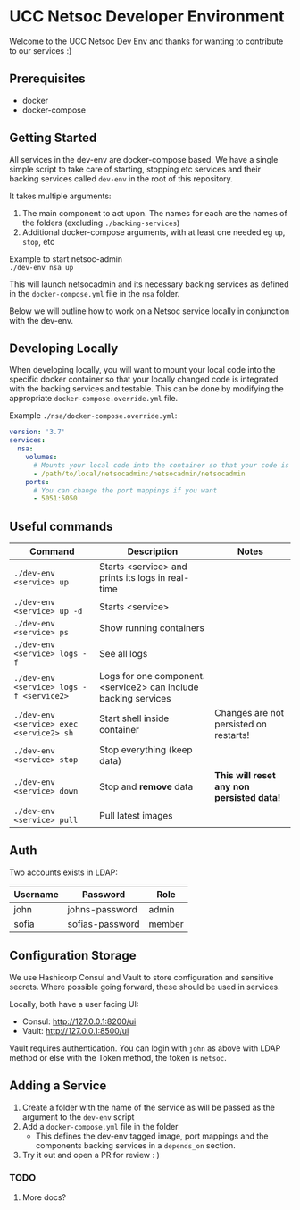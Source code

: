 # UCC Netsoc Developer Environment

Welcome to the UCC Netsoc Dev Env and thanks for wanting to contribute to our services :)

## Prerequisites

- docker
- docker-compose

## Getting Started

All services in the dev-env are docker-compose based.
We have a single simple script to take care of starting, stopping etc services and their backing services called `dev-env` in the root of this repository.  

It takes multiple arguments:  

1. The main component to act upon. The names for each are the names of the folders (excluding `./backing-services`)
2. Additional docker-compose arguments, with at least one needed eg `up`, `stop`, etc

Example to start netsoc-admin  
`./dev-env nsa up`  

This will launch netsocadmin and its necessary backing services as defined in the `docker-compose.yml` file in the `nsa` folder.

Below we will outline how to work on a Netsoc service locally in conjunction with the dev-env.

## Developing Locally

When developing locally, you will want to mount your local code into the specific docker container so that your locally changed code is integrated with the backing services and testable. This can be done by modifying the appropriate `docker-compose.override.yml` file.

Example `./nsa/docker-compose.override.yml`:

```yaml
version: '3.7'
services:
  nsa:
    volumes:
      # Mounts your local code into the container so that your code is run instead
      - /path/to/local/netsocadmin:/netsocadmin/netsocadmin
    ports:
      # You can change the port mappings if you want
      - 5051:5050

```

## Useful commands

| Command                       | Description                  | Notes |
| ------------------------------| ---------------------------- | ----- |
| `./dev-env <service> up`        | Starts \<service\> and prints its logs in real-time               | |
| `./dev-env <service> up -d`        | Starts \<service\>               | |
| `./dev-env <service> ps`           | Show running containers      | |
| `./dev-env <service> logs -f`      | See all logs                 | |
| `./dev-env <service> logs -f <service2>` | Logs for one component. \<service2\> can include backing services        | |
| `./dev-env <service> exec <service2> sh` | Start shell inside container | Changes are not persisted on restarts! |
| `./dev-env <service> stop`         | Stop everything (keep data)  | |
| `./dev-env <service> down`         | Stop and **remove** data | **This will reset any non persisted data!** |
| `./dev-env <service> pull`         | Pull latest images           | |

## Auth

Two accounts exists in LDAP:

| Username | Password | Role |
|----------|----------|------|
| john | johns-password | admin |
| sofia | sofias-password | member |

## Configuration Storage

We use Hashicorp Consul and Vault to store configuration and sensitive secrets.
Where possible going forward, these should be used in services.

Locally, both have a user facing UI:

- Consul: http://127.0.0.1:8200/ui
- Vault: http://127.0.0.1:8500/ui

Vault requires authentication. You can login with `john` as above with LDAP method or else with the Token method, the token is `netsoc`.

## Adding a Service

1. Create a folder with the name of the service as will be passed as the argument to the `dev-env` script
2. Add a `docker-compose.yml` file in the folder
    - This defines the dev-env tagged image, port mappings and the components backing services in a `depends_on` section.
3. Try it out and open a PR for review : )

### TODO

1. More docs?
